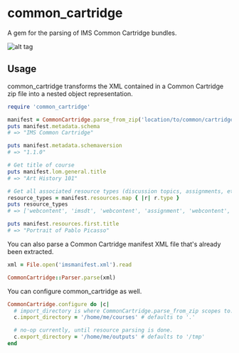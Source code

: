 # common_cartridge
A gem for the parsing of IMS Common Cartridge bundles.

![alt tag](https://raw.github.com/instructure/common_cartridge/master/common_cartridge.png)

## Usage

common_cartridge transforms the XML contained in a Common Cartridge zip file into a nested object representation.

``` ruby
require 'common_cartridge'

manifest = CommonCartridge.parse_from_zip('location/to/common/cartridge/zip/file')
puts manifest.metadata.schema
# => "IMS Common Cartridge"

puts manifest.metadata.schemaversion
# => "1.1.0"

# Get title of course
puts manifest.lom.general.title
# => "Art History 101"

# Get all associated resource types (discussion topics, assignments, etc)
resource_types = manifest.resources.map { |r| r.type }
puts resource_types
# => ['webcontent', 'imsdt', 'webcontent', 'assignment', 'webcontent', 'imsdt']

puts manifest.resources.first.title
# => "Portrait of Pablo Picasso"
```

You can also parse a Common Cartridge manifest XML file that's already been extracted.
``` ruby
xml = File.open('imsmanifest.xml').read

CommonCartridge::Parser.parse(xml)
```

You can configure common_cartridge as well.

``` ruby
CommonCartridge.configure do |c|
  # import_directory is where CommonCartridge.parse_from_zip scopes to.
  c.import_directory = '/home/me/courses' # defaults to '.'

  # no-op currently, until resource parsing is done.
  c.export_directory = '/home/me/outputs' # defaults to '/tmp'
end
```

